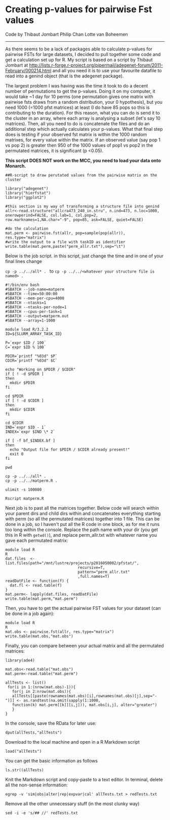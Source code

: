 Creating p-values for pairwise Fst values
===

Code by
Thibaut Jombart
Philip Chan
Lotte van Boheemen

---

As there seems to be a lack of packages able to calculate p-values for
pairwise FSTs for large datasets, I decided to pull together some code
and get a calculation set up for R. My script is based on a script by Thibaut Jombart at
http://lists.r-forge.r-project.org/pipermail/adegenet-forum/2011-February/000214.html
and all you need it is to use your favourite datafile to read into a genind object
(that is the adegenet package). 

The largest problem I was having was the time it took to do a decent
number of permutations to get the p-values. Doing it on my computer,
it would take ~1 day for 10 perms (one permutation gives one matrix
with pairwise fsts draws from a random distribution, your 0
hypothesis), but you need 1000 (=1000 pfst matrices) at least (I do
have 85 pops so this is contributing to the duration). For this
reason, what you can do is send it to the cluster in an array, where
each array is analysing a subset (let's say 10 matrices). Then, all
you need to do is concatenate the files and do an additional step
which actually calculates your p-values. What that final step does is
testing if your observed fst matrix is within the 1000 random
matrixes, for every value within the matrix. If an observed value (say
pop 1 vs pop 2) is greater then 950 of the 1000 values of pop1 vs pop2
in the permutated matrices, it is significant (p <0.05).

**This script DOES NOT work on the MCC, you need to load your data onto Monarch.**

```
##R-script to draw perutated values from the pairwise matrix on the cluster

library("adegenet")
library("hierfstat")
library("ggplot2")

#this section is my way of transforming a structure file into genind
allr<-read.structure("allcra473_240_in.stru", n.ind=473, n.loc=1000, onerowperind=FALSE, col.lab=1, col.pop=2, row.marknames=1,NA.char="-9", pop=85, ask=FALSE, quiet=FALSE)

#do the calculation
mat.perm <- pairwise.fst(allr, pop=sample(pop(allr)), res.type="matrix")
#write the output to a file with taskID as identifier
write.table(mat.perm,paste("perm_allr.txt"),sep="\t")
```


Below is the job script. in this script, just change the time  and in one of your final lines change

```cp -p ../../all* . ``` to ```
cp -p ../../<whatever your structure file is named> . ```


```
#!/bin/env bash
#SBATCH --job-name=matperm
#SBATCH --time=50:00:00
#SBATCH --mem-per-cpu=4000
#SBATCH --ntasks=1
#SBATCH --ntasks-per-node=1
#SBATCH --cpus-per-task=1
#SBATCH --output=matperm.out
#SBATCH --array=1-1000

module load R/3.2.2
ID=${SLURM_ARRAY_TASK_ID}

P=`expr $ID / 100`
C=`expr $ID % 100`

PDIR=`printf "%03d" $P`
CDIR=`printf "%03d" $C`

echo "Working on $PDIR / $CDIR"
if [ ! -d $PDIR ]
then
  mkdir $PDIR
fi

cd $PDIR
if [ ! -d $CDIR ]
then
  mkdir $CDIR
fi

cd $CDIR
IND=`expr $ID - 1`
INDEX=`expr $IND \* 2`

if [ -f bf_$INDEX.bf ]
then
  echo "Output file for $PDIR / $CDIR already present!"
  exit 0
fi

pwd

cp -p ../../all* .
cp -p ../../matperm.R .

ulimit -s 100000

Rscript matperm.R 
```


Next job is to past all the matrices together. Below code will search
within your parent dirs and child dirs within and concatenates
everything starting with perm (so all the permutated matrices)
together into 1 file. This can be done in a job, so I haven't put all
the R code in one block, as for me it runs too long within the
console. Replace the path name with your dir (you get this in R with
```getwd()```), and replace perm_allr.txt with whatever name you gave
each permutated matrix:


```
module load R
R
dat.files  <- list.files(path="/mnt/lustre/projects/p2016050002/pfstat/",
                                recursive=T,
                                pattern="perm_allr.txt"
                                ,full.names=T)
readDatFile <- function(f) {
  dat.fl <- read.table(f) 
}
mat.perm<- lapply(dat.files, readDatFile)
write.table(mat.perm,"mat.perm")
```

Then, you have to get the actual pairwise FST values for your dataset (can be done in a job again):

```
module load R
R
mat.obs <- pairwise.fst(allr, res.type="matrix") 
write.table(mat.obs,"mat.obs")
```

Finally, you can compare between your actual matrix and all the permutated matrices:

```
library(ade4)

mat.obs<-read.table("mat.obs")
mat.perm<-read.table("mat.perm")

allTests <- list()
 for(i in 1:(nrow(mat.obs)-1)){
   for(j in 2:nrow(mat.obs)){
   allTests[[paste(rownames(mat.obs)[i],rownames(mat.obs)[j],sep="-")]] <- as.randtest(na.omit(sapply(1:1000, 
   function(k) mat.perm[[k]][i,j])), mat.obs[i,j], alter="greater")
   }
}
```

In the console, save the RData for later use:
```
dput(allTests,"allTests")
```

Download to the local machine and open in a R Markdown script

```
load("allTests")
```

You can get the basic information as follows

```
ls.str((allTests)
```

Knit the Markdown script and copy-paste to a text editor. In terminal, delete all the
non-sense information:

```
egrep -v 'sim|obs|alter|rep|expvar|cal' allTests.txt > redTests.txt
```

Remove all the other unnecessary stuff (in the most clunky way)
```
sed -i -e 's/## //' redTests.txt
```

